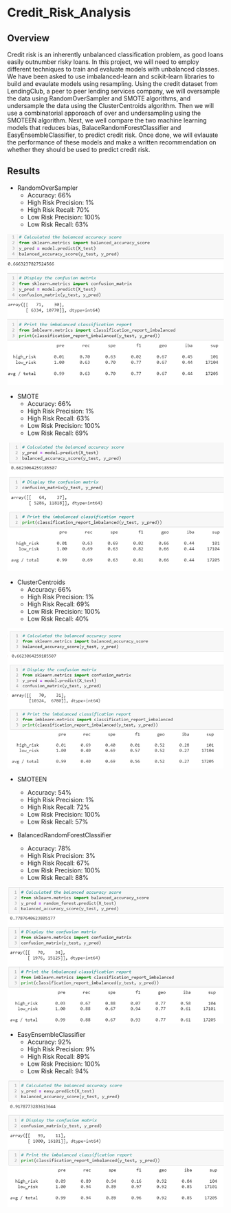 # Credit_Risk_Analysis

## Overview 

Credit risk is an inherently unbalanced classification problem, as good loans easily outnumber risky loans.  In this project, we will need to employ different techniques to train and evaluate models with unbalanced classes.  We have been asked to use imbalanced-learn and scikit-learn libraries to build and evaulate models using resampling.  Using the credit dataset from LendingClub, a peer to peer lending services company, we will oversample the data using RandomOverSampler and SMOTE algorithms, and undersample the data using the ClusterCentroids algorithm. Then we will use a combinatorial apporoach of over and undersampling using the SMOTEEN algorithm. Next, we well compare the two machine learning models that reduces bias, BalaceRandomForestClassifier and EasyEnsembleClassifier, to predict credit risk.  Once done, we will evlauate the performance of these models and make a written recommendation on whether they should be used to predict credit risk. 

## Results

- RandomOverSampler
    - Accuracy: 66%
    - High Risk Precision: 1%
    - High Risk Recall: 70%
    - Low Risk Precision: 100%
    - Low Risk Recall: 63%

![image](https://github.com/snkty8/Credit_Risk_Analysis/blob/main/Images/RandomOversampler.png)


- SMOTE
    - Accuracy: 66%
    - High Risk Precision: 1%
    - High Risk Recall: 63%
    - Low Risk Precision: 100%
    - Low Risk Recall: 69%

![image](https://github.com/snkty8/Credit_Risk_Analysis/blob/main/Images/SMOTE.png)


- ClusterCentroids
    - Accuracy: 66%
    - High Risk Precision: 1%
    - High Risk Recall: 69%
    - Low Risk Precision: 100%
    - Low Risk Recall: 40%

![image](https://github.com/snkty8/Credit_Risk_Analysis/blob/main/Images/ClusterCentroids.png)


- SMOTEEN
    - Accuracy: 54%
    - High Risk Precision: 1%
    - High Risk Recall: 72%
    - Low Risk Precision: 100%
    - Low Risk Recall: 57%


- BalancedRandomForestClassifier
    - Accuracy: 78%
    - High Risk Precision: 3%
    - High Risk Recall: 67%
    - Low Risk Precision: 100%
    - Low Risk Recall: 88%

![image](https://github.com/snkty8/Credit_Risk_Analysis/blob/main/Images/BalancedRandomForestClassifier.png)


- EasyEnsembleClassifier
    - Accuracy: 92%
    - High Risk Precision: 9%
    - High Risk Recall: 89%
    - Low Risk Precision: 100%
    - Low Risk Recall: 94%

![image](https://github.com/snkty8/Credit_Risk_Analysis/blob/main/Images/EasyEnsembleClassifier.png)